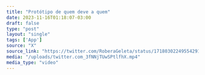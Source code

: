 ```yaml
---
title: "Protótipo de quem deve a quem"
date: 2023-11-16T01:18:07-03:00
draft: false
type: "post"
layout: "single"
tags: ['App']
source: "X"
source_link: "https://twitter.com/RoberaGeleta/status/1718030224955429167"
media: "/uploads/twitter.com_3fNNjTUwSPtlfhX.mp4"
media_type: "video"
---
```


